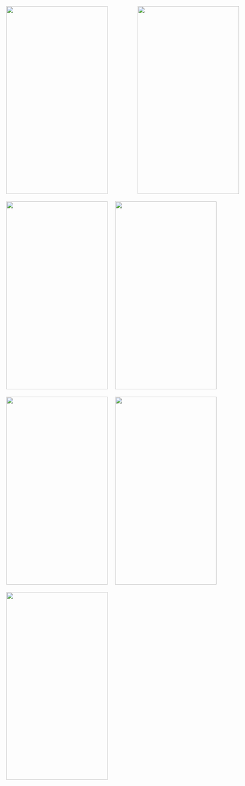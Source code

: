 
<div style="display: flex; margin-bottom: 20px;">
    <img width="270" height="500" src="https://github.com/user-attachments/assets/078e790d-dca0-4717-b1ff-108e29a21c68" style="margin-right: 80px;">
    <img width="270" height="500" src="https://github.com/user-attachments/assets/4452e0b1-25bc-49c3-a6e5-c4be6fb31539">
</div>

<div style="display: flex; margin-bottom: 20px;">
    <img width="270" height="500" src="https://github.com/user-attachments/assets/96e61d02-fa1c-4a53-b98b-79b6be762764" style="margin-right: 20px;">
    <img width="270" height="500" src="https://github.com/user-attachments/assets/bcf7710b-ed4e-4271-bb97-55ef6da32f9d">
</div>

<div style="display: flex; margin-bottom: 20px;">
    <img width="270" height="500" src="https://github.com/user-attachments/assets/05568c02-01b2-40b4-8fa6-18bbeacc5827" style="margin-right: 20px;">
    <img width="270" height="500" src="https://github.com/user-attachments/assets/5815ecfc-0ec3-476c-bc13-fc532e14a2fc">
</div>

<div style="display: flex; margin-bottom: 20px;">
    <img width="270" height="500" src="https://github.com/user-attachments/assets/5bd4b8e6-739b-4d01-9d55-cdf6ca0e2456">
</div>


